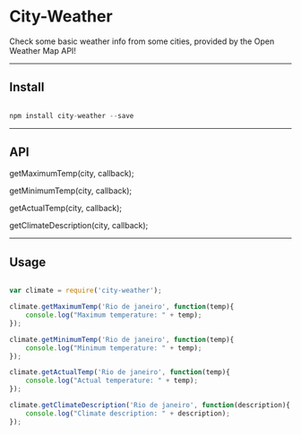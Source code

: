 # City-Weather

Check some basic weather info from some cities, provided by the Open Weather Map API!

---

## Install

``` js

npm install city-weather --save

```

---

## API

getMaximumTemp(city, callback);

getMinimumTemp(city, callback);

getActualTemp(city, callback);

getClimateDescription(city, callback);

---

## Usage

``` js

var climate = require('city-weather');

climate.getMaximumTemp('Rio de janeiro', function(temp){
    console.log("Maximum temperature: " + temp);
});

climate.getMinimumTemp('Rio de janeiro', function(temp){
    console.log("Minimum temperature: " + temp);
});

climate.getActualTemp('Rio de janeiro', function(temp){
    console.log("Actual temperature: " + temp);
});

climate.getClimateDescription('Rio de janeiro', function(description){
    console.log("Climate description: " + description);
});

```
